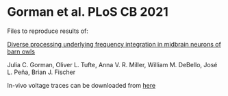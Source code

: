 # Gorman et al. PLoS CB 2021
Files to reproduce results of:

[Diverse processing underlying frequency integration in midbrain neurons of barn owls](https://journals.plos.org/ploscompbiol/article?id=10.1371/journal.pcbi.1009569)

Julia C. Gorman, Oliver L. Tufte, Anna V. R. Miller, William M. DeBello, José L. Peña, Brian J. Fischer

In-vivo voltage traces can be downloaded from [here](https://www.dropbox.com/sh/piv2tm7323jgx1o/AABdlmkmIYqG4Oa12bk-wWpFa?dl=0)

